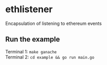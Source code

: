 # ethlistener
Encapsulation of listening to ethereum events

## Run the example
Terminal 1: ```make ganache```
<br/>
Terminal 2: ```cd example && go run main.go```
